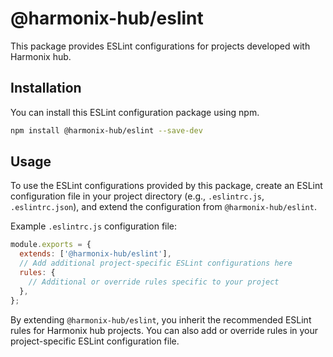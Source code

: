 # @harmonix-hub/eslint

This package provides ESLint configurations for projects developed with Harmonix hub.

## Installation

You can install this ESLint configuration package using npm.

```bash
npm install @harmonix-hub/eslint --save-dev
```

## Usage

To use the ESLint configurations provided by this package, create an ESLint configuration file in your project directory (e.g., `.eslintrc.js`, `.eslintrc.json`), and extend the configuration from `@harmonix-hub/eslint`.

Example `.eslintrc.js` configuration file:

```js
module.exports = {
  extends: ['@harmonix-hub/eslint'],
  // Add additional project-specific ESLint configurations here
  rules: {
    // Additional or override rules specific to your project
  },
};
```

By extending `@harmonix-hub/eslint`, you inherit the recommended ESLint rules for Harmonix hub projects.
You can also add or override rules in your project-specific ESLint configuration file.
